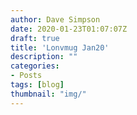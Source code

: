 ```yaml
---
author: Dave Simpson
date: 2020-01-23T01:07:07Z
draft: true
title: 'Lonvmug Jan20'
description: ""
categories:
- Posts
tags: [blog]
thumbnail: "img/"
---
```

